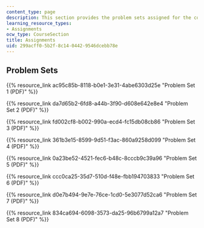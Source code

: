 ```yaml
---
content_type: page
description: This section provides the problem sets assigned for the course.
learning_resource_types:
- Assignments
ocw_type: CourseSection
title: Assignments
uid: 299acff0-5b2f-8c14-0442-9546dcebb78e
---
```


Problem Sets
------------

{{% resource_link ac95c85b-8118-b0e1-3e31-4abe6303d25e "Problem Set 1 (PDF)" %}}

{{% resource_link da7d65b2-6fd8-a44b-3f90-d608e642e8e4 "Problem Set 2 (PDF)" %}}

{{% resource_link fd002cf8-b002-990a-ecd4-fc15db08cb86 "Problem Set 3 (PDF)" %}}

{{% resource_link 361b3e15-8599-9d51-f3ac-860a9258d099 "Problem Set 4 (PDF)" %}}

{{% resource_link 0a23be52-4521-fec6-b48c-8cccb9c39a96 "Problem Set 5 (PDF)" %}}

{{% resource_link ccc0ca25-35d7-510d-f48e-fbb194703833 "Problem Set 6 (PDF)" %}}

{{% resource_link d0e7b494-9e7e-76ce-1cd0-5e3077d52ca6 "Problem Set 7 (PDF)" %}}

{{% resource_link 834ca694-6098-3573-da25-96b6799a12a7 "Problem Set 8 (PDF)" %}}
